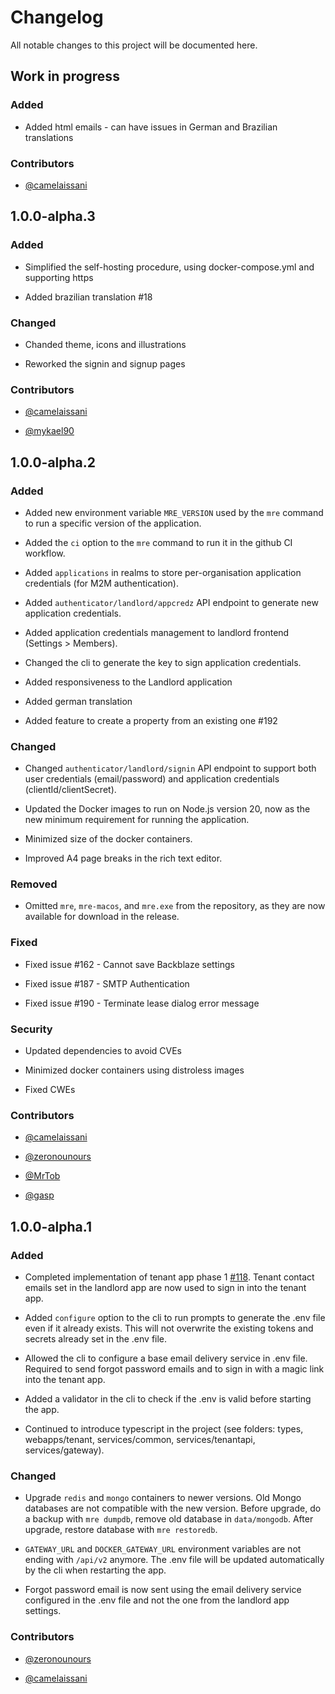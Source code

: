 # Changelog

All notable changes to this project will be documented here.

## Work in progress

### Added

- Added html emails - can have issues in German and Brazilian translations

### Contributors

- [@camelaissani](https://github.com/camelaissani)


## 1.0.0-alpha.3

### Added

- Simplified the self-hosting procedure, using docker-compose.yml and supporting https

- Added brazilian translation #18

### Changed

- Chanded theme, icons and illustrations

- Reworked the signin and signup pages

### Contributors

- [@camelaissani](https://github.com/camelaissani)

- [@mykael90](https://github.com/mykael90)


## 1.0.0-alpha.2

### Added

- Added new environment variable `MRE_VERSION` used by the `mre` command to run a specific version of the application.

- Added the `ci` option to the `mre` command to run it in the github CI workflow.

- Added `applications` in realms to store per-organisation application credentials (for M2M authentication).

- Added `authenticator/landlord/appcredz` API endpoint to generate new application credentials.

- Added application credentials management to landlord frontend (Settings > Members).

- Changed the cli to generate the key to sign application credentials.

- Added responsiveness to the Landlord application

- Added german translation

- Added feature to create a property from an existing one #192

### Changed

- Changed `authenticator/landlord/signin` API endpoint to support both user credentials (email/password) and application credentials (clientId/clientSecret).

- Updated the Docker images to run on Node.js version 20, now as the new minimum requirement for running the application.

- Minimized size of the docker containers.

- Improved A4 page breaks in the rich text editor.

### Removed

- Omitted `mre`, `mre-macos`, and `mre.exe` from the repository, as they are now available for download in the release.

### Fixed

- Fixed issue #162 - Cannot save Backblaze settings

- Fixed issue #187 - SMTP Authentication

- Fixed issue #190 - Terminate lease dialog error message

### Security

- Updated dependencies to avoid CVEs

- Minimized docker containers using distroless images

- Fixed CWEs

### Contributors

- [@camelaissani](https://github.com/camelaissani)

- [@zeronounours](https://github.com/zeronounours)

- [@MrTob](https://github.com/MrTob)

- [@gasp](https://github.com/gasp)


## 1.0.0-alpha.1

### Added

- Completed implementation of tenant app phase 1 [#118](https://github.com/microrealestate/microrealestate/issues/118). Tenant contact emails set in the landlord app are now used to sign in into the tenant app.

- Added `configure` option to the cli to run prompts to generate the .env file even if it already exists. This will not overwrite the existing tokens and secrets already set in the .env file.

- Allowed the cli to configure a base email delivery service in .env file. Required to send forgot password emails and to sign in with a magic link into the tenant app.

- Added a validator in the cli to check if the .env is valid before starting the app.

- Continued to introduce typescript in the project (see folders: types, webapps/tenant, services/common, services/tenantapi, services/gateway).

### Changed

- Upgrade `redis` and `mongo` containers to newer versions. Old Mongo databases are not compatible with the new version. Before upgrade, do a backup with `mre dumpdb`, remove old database in `data/mongodb`. After upgrade, restore database with `mre restoredb`.

- `GATEWAY_URL` and `DOCKER_GATEWAY_URL` environment variables are not ending with `/api/v2` anymore. The .env file will be updated automatically by the cli when restarting the app.

- Forgot password email is now sent using the email delivery service configured in the .env file and not the one from the landlord app settings.

### Contributors

- [@zeronounours](https://github.com/zeronounours)

- [@camelaissani](https://github.com/camelaissani)

